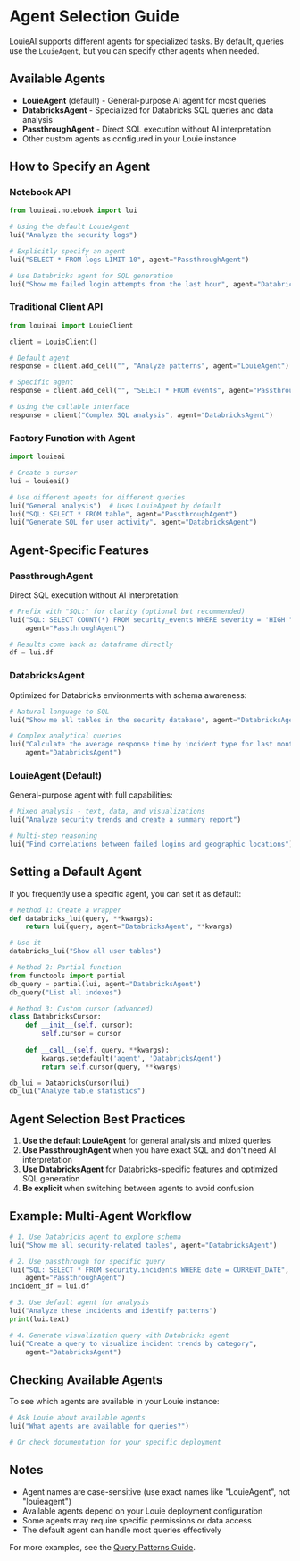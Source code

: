 # Agent Selection Guide

LouieAI supports different agents for specialized tasks. By default, queries use the `LouieAgent`, but you can specify other agents when needed.

## Available Agents

- **LouieAgent** (default) - General-purpose AI agent for most queries
- **DatabricksAgent** - Specialized for Databricks SQL queries and data analysis
- **PassthroughAgent** - Direct SQL execution without AI interpretation
- Other custom agents as configured in your Louie instance

## How to Specify an Agent

### Notebook API

```python
from louieai.notebook import lui

# Using the default LouieAgent
lui("Analyze the security logs")

# Explicitly specify an agent
lui("SELECT * FROM logs LIMIT 10", agent="PassthroughAgent")

# Use Databricks agent for SQL generation
lui("Show me failed login attempts from the last hour", agent="DatabricksAgent")
```

### Traditional Client API

```python
from louieai import LouieClient

client = LouieClient()

# Default agent
response = client.add_cell("", "Analyze patterns", agent="LouieAgent")

# Specific agent
response = client.add_cell("", "SELECT * FROM events", agent="PassthroughAgent")

# Using the callable interface
response = client("Complex SQL analysis", agent="DatabricksAgent")
```

### Factory Function with Agent

```python
import louieai

# Create a cursor
lui = louieai()

# Use different agents for different queries
lui("General analysis")  # Uses LouieAgent by default
lui("SQL: SELECT * FROM table", agent="PassthroughAgent")
lui("Generate SQL for user activity", agent="DatabricksAgent")
```

## Agent-Specific Features

### PassthroughAgent

Direct SQL execution without AI interpretation:

```python
# Prefix with "SQL:" for clarity (optional but recommended)
lui("SQL: SELECT COUNT(*) FROM security_events WHERE severity = 'HIGH'", 
    agent="PassthroughAgent")

# Results come back as dataframe directly
df = lui.df
```

### DatabricksAgent

Optimized for Databricks environments with schema awareness:

```python
# Natural language to SQL
lui("Show me all tables in the security database", agent="DatabricksAgent")

# Complex analytical queries
lui("Calculate the average response time by incident type for last month", 
    agent="DatabricksAgent")
```

### LouieAgent (Default)

General-purpose agent with full capabilities:

```python
# Mixed analysis - text, data, and visualizations
lui("Analyze security trends and create a summary report")

# Multi-step reasoning
lui("Find correlations between failed logins and geographic locations")
```

## Setting a Default Agent

If you frequently use a specific agent, you can set it as default:

```python
# Method 1: Create a wrapper
def databricks_lui(query, **kwargs):
    return lui(query, agent="DatabricksAgent", **kwargs)

# Use it
databricks_lui("Show all user tables")

# Method 2: Partial function
from functools import partial
db_query = partial(lui, agent="DatabricksAgent")
db_query("List all indexes")

# Method 3: Custom cursor (advanced)
class DatabricksCursor:
    def __init__(self, cursor):
        self.cursor = cursor
    
    def __call__(self, query, **kwargs):
        kwargs.setdefault('agent', 'DatabricksAgent')
        return self.cursor(query, **kwargs)

db_lui = DatabricksCursor(lui)
db_lui("Analyze table statistics")
```

## Agent Selection Best Practices

1. **Use the default LouieAgent** for general analysis and mixed queries
2. **Use PassthroughAgent** when you have exact SQL and don't need AI interpretation
3. **Use DatabricksAgent** for Databricks-specific features and optimized SQL generation
4. **Be explicit** when switching between agents to avoid confusion

## Example: Multi-Agent Workflow

```python
# 1. Use Databricks agent to explore schema
lui("Show me all security-related tables", agent="DatabricksAgent")

# 2. Use passthrough for specific query
lui("SQL: SELECT * FROM security.incidents WHERE date = CURRENT_DATE", 
    agent="PassthroughAgent")
incident_df = lui.df

# 3. Use default agent for analysis
lui("Analyze these incidents and identify patterns")
print(lui.text)

# 4. Generate visualization query with Databricks agent
lui("Create a query to visualize incident trends by category", 
    agent="DatabricksAgent")
```

## Checking Available Agents

To see which agents are available in your Louie instance:

```python
# Ask Louie about available agents
lui("What agents are available for queries?")

# Or check documentation for your specific deployment
```

## Notes

- Agent names are case-sensitive (use exact names like "LouieAgent", not "louieagent")
- Available agents depend on your Louie deployment configuration
- Some agents may require specific permissions or data access
- The default agent can handle most queries effectively

For more examples, see the [Query Patterns Guide](query-patterns.md).